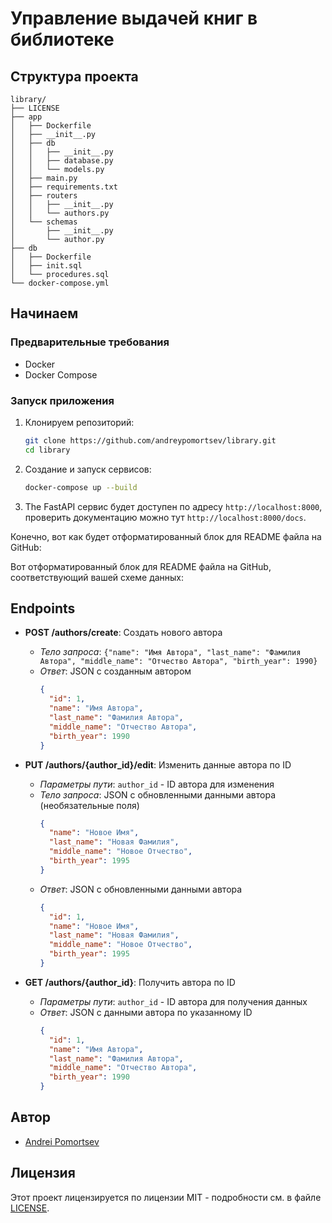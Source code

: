 # Управление выдачей книг в библиотеке

## Структура проекта

```
library/
├── LICENSE
├── app
│   ├── Dockerfile
│   ├── __init__.py
│   ├── db
│   │   ├── __init__.py
│   │   ├── database.py
│   │   └── models.py
│   ├── main.py
│   ├── requirements.txt
│   ├── routers
│   │   ├── __init__.py
│   │   └── authors.py
│   └── schemas
│       ├── __init__.py
│       └── author.py
├── db
│   ├── Dockerfile
│   ├── init.sql
│   └── procedures.sql
└── docker-compose.yml
```

## Начинаем

### Предварительные требования

- Docker
- Docker Compose

### Запуск приложения

1. Клонируем репозиторий:
   ```sh
   git clone https://github.com/andreypomortsev/library.git
   cd library
   ```

2. Создание и запуск сервисов:
   ```sh
   docker-compose up --build
   ```

3. The FastAPI сервис будет доступен по адресу `http://localhost:8000`, проверить документацию можно тут `http://localhost:8000/docs`.

Конечно, вот как будет отформатированный блок для README файла на GitHub:

Вот отформатированный блок для README файла на GitHub, соответствующий вашей схеме данных:

## Endpoints

- **POST /authors/create**: Создать нового автора
  - *Тело запроса*: `{"name": "Имя Автора", "last_name": "Фамилия Автора", "middle_name": "Отчество Автора", "birth_year": 1990}`
  - *Ответ*: JSON с созданным автором
    ```json
    {
      "id": 1,
      "name": "Имя Автора",
      "last_name": "Фамилия Автора",
      "middle_name": "Отчество Автора",
      "birth_year": 1990
    }
    ```

- **PUT /authors/{author_id}/edit**: Изменить данные автора по ID
  - *Параметры пути*: `author_id` - ID автора для изменения
  - *Тело запроса*: JSON с обновленными данными автора (необязательные поля)
    ```json
    {
      "name": "Новое Имя",
      "last_name": "Новая Фамилия",
      "middle_name": "Новое Отчество",
      "birth_year": 1995
    }
    ```
  - *Ответ*: JSON с обновленными данными автора
    ```json
    {
      "id": 1,
      "name": "Новое Имя",
      "last_name": "Новая Фамилия",
      "middle_name": "Новое Отчество",
      "birth_year": 1995
    }
    ```

- **GET /authors/{author_id}**: Получить автора по ID
  - *Параметры пути*: `author_id` - ID автора для получения данных
  - *Ответ*: JSON с данными автора по указанному ID
    ```json
    {
      "id": 1,
      "name": "Имя Автора",
      "last_name": "Фамилия Автора",
      "middle_name": "Отчество Автора",
      "birth_year": 1990
    }
    ```


## Автор

- [Andrei Pomortsev](https://www.linkedin.com/in/andreypomortsev/)

## Лицензия

Этот проект лицензируется по лицензии MIT - подробности см. в файле [LICENSE](.LICENSE).
```
